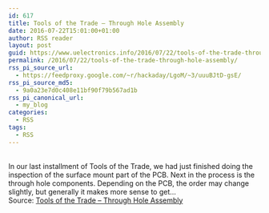 ```yaml
---
id: 617
title: Tools of the Trade – Through Hole Assembly
date: 2016-07-22T15:01:00+01:00
author: RSS reader
layout: post
guid: https://www.uelectronics.info/2016/07/22/tools-of-the-trade-through-hole-assembly/
permalink: /2016/07/22/tools-of-the-trade-through-hole-assembly/
rss_pi_source_url:
  - https://feedproxy.google.com/~r/hackaday/LgoM/~3/uuuBJtD-gsE/
rss_pi_source_md5:
  - 9a0a23e7d0c408e11bf90f79b567ad1b
rss_pi_canonical_url:
  - my_blog
categories:
  - RSS
tags:
  - RSS
---
```

&#013;  
In our last installment of Tools of the Trade, we had just finished doing the inspection of the surface mount part of the PCB. Next in the process is the through hole components. Depending on the PCB, the order may change slightly, but generally it makes more sense to get…&#013;  
Source: <a href="https://feedproxy.google.com/~r/hackaday/LgoM/~3/uuuBJtD-gsE/" target="_blank">Tools of the Trade – Through Hole Assembly</a>